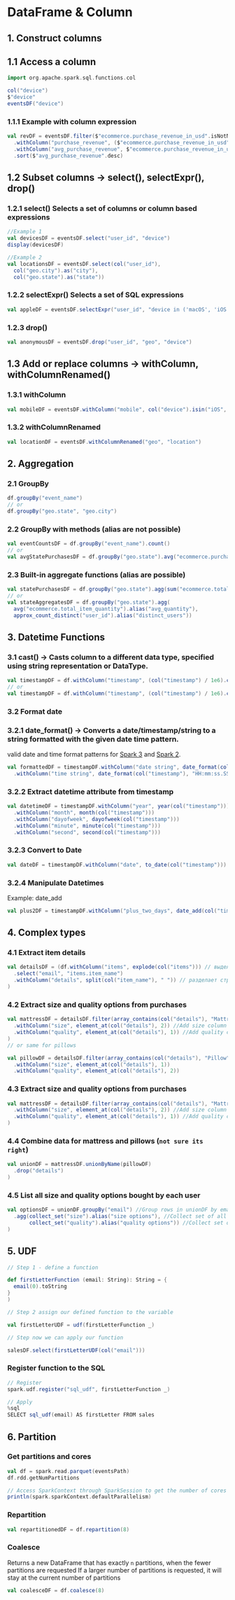 
# DataFrame & Column

## 1. Construct columns

## 1.1 Access a column
```Scala
import org.apache.spark.sql.functions.col

col("device")
$"device"
eventsDF("device")
```

### 1.1.1 Example with column expression

```Scala
val revDF = eventsDF.filter($"ecommerce.purchase_revenue_in_usd".isNotNull)
  .withColumn("purchase_revenue", ($"ecommerce.purchase_revenue_in_usd" * 100).cast("int"))
  .withColumn("avg_purchase_revenue", $"ecommerce.purchase_revenue_in_usd" / $"ecommerce.total_item_quantity")
  .sort($"avg_purchase_revenue".desc)
```

## 1.2 Subset columns -> select(), selectExpr(), drop()

### 1.2.1 select() Selects a set of columns or column based expressions
```Scala
//Example 1
val devicesDF = eventsDF.select("user_id", "device")
display(devicesDF)

//Example 2
val locationsDF = eventsDF.select(col("user_id"),
  col("geo.city").as("city"),
  col("geo.state").as("state"))
```
### 1.2.2 selectExpr() Selects a set of SQL expressions

```Scala
val appleDF = eventsDF.selectExpr("user_id", "device in ('macOS', 'iOS') as apple_user")
```

### 1.2.3 drop()
```Scala
val anonymousDF = eventsDF.drop("user_id", "geo", "device")
```

## 1.3 Add or replace columns -> withColumn, withColumnRenamed()

### 1.3.1 withColumn

```Scala
val mobileDF = eventsDF.withColumn("mobile", col("device").isin("iOS", "Android"))
```
### 1.3.2 withColumnRenamed

```Scala
val locationDF = eventsDF.withColumnRenamed("geo", "location")
```

## 2. Aggregation

### 2.1 GroupBy

```Scala
df.groupBy("event_name")
// or
df.groupBy("geo.state", "geo.city")
```

### 2.2 GroupBy with methods (alias are not possible)

```Scala
val eventCountsDF = df.groupBy("event_name").count()
// or
val avgStatePurchasesDF = df.groupBy("geo.state").avg("ecommerce.purchase_revenue_in_usd")
```

### 2.3 Built-in aggregate functions (alias are possible)

```Scala
val statePurchasesDF = df.groupBy("geo.state").agg(sum("ecommerce.total_item_quantity").alias("total_purchases"))
// or
val stateAggregatesDF = df.groupBy("geo.state").agg(
  avg("ecommerce.total_item_quantity").alias("avg_quantity"),
  approx_count_distinct("user_id").alias("distinct_users"))
```

## 3. Datetime Functions

### 3.1 cast() -> Casts column to a different data type, specified using string representation or DataType.

```Scala
val timestampDF = df.withColumn("timestamp", (col("timestamp") / 1e6).cast("timestamp"))
// or
val timestampDF = df.withColumn("timestamp", (col("timestamp") / 1e6).cast(TimestampType))
```

### 3.2 Format date

### 3.2.1 date_format() -> Converts a date/timestamp/string to a string formatted with the given date time pattern.
valid date and time format patterns for <a href="https://spark.apache.org/docs/latest/sql-ref-datetime-pattern.html" target="_blank">Spark 3</a> and <a href="https://docs.oracle.com/javase/8/docs/api/java/text/SimpleDateFormat.html" target="_blank">Spark 2</a>.
```Scala
val formattedDF = timestampDF.withColumn("date string", date_format(col("timestamp"), "MMMM dd, yyyy"))
  .withColumn("time string", date_format(col("timestamp"), "HH:mm:ss.SSSSSS"))
```

### 3.2.2 Extract datetime attribute from timestamp

```Scala
val datetimeDF = timestampDF.withColumn("year", year(col("timestamp")))
  .withColumn("month", month(col("timestamp")))
  .withColumn("dayofweek", dayofweek(col("timestamp")))
  .withColumn("minute", minute(col("timestamp")))
  .withColumn("second", second(col("timestamp")))
```

### 3.2.3 Convert to Date

```Scala
val dateDF = timestampDF.withColumn("date", to_date(col("timestamp")))
```


### 3.2.4 Manipulate Datetimes

Example: date_add

```Scala
val plus2DF = timestampDF.withColumn("plus_two_days", date_add(col("timestamp"), 2))
```

## 4. Complex types

### 4.1 Extract item details

```Scala
val detailsDF = (df.withColumn("items", explode(col("items"))) // выделяет каждый элемент сложного типа в отдельную колонку
  .select("email", "items.item_name")
  .withColumn("details", split(col("item_name"), " ")) // разделает строку на элементы по пробелу Standard Full Mattress -> ["Standard", "Full", "Mattress"]
)
```

### 4.2 Extract size and quality options from purchases

```Scala
val mattressDF = detailsDF.filter(array_contains(col("details"), "Mattress")) //Filter detailsDF for records where details contains "Mattress"
  .withColumn("size", element_at(col("details"), 2)) //Add size column from extracting element at position 2
  .withColumn("quality", element_at(col("details"), 1)) //Add quality column from extracting element at position 1
)
// or same for pillows

val pillowDF = detailsDF.filter(array_contains(col("details"), "Pillow"))
  .withColumn("size", element_at(col("details"), 1))
  .withColumn("quality", element_at(col("details"), 2))
```

### 4.3 Extract size and quality options from purchases

```Scala
val mattressDF = detailsDF.filter(array_contains(col("details"), "Mattress")) //Filter detailsDF for records where details contains "Mattress"
  .withColumn("size", element_at(col("details"), 2)) //Add size column from extracting element at position 2
  .withColumn("quality", element_at(col("details"), 1)) //Add quality column from extracting element at position 1
)
```

### 4.4 Combine data for mattress and pillows (**`not sure its right`**)

```Scala
val unionDF = mattressDF.unionByName(pillowDF)
  .drop("details")
)
```


### 4.5 List all size and quality options bought by each user

```Scala
val optionsDF = unionDF.groupBy("email") //Group rows in unionDF by email
  .agg(collect_set("size").alias("size options"), //Collect set of all items in size for each user with alias "size options"
       collect_set("quality").alias("quality options")) //Collect set of all items in quality for each user with alias "quality options"
)
```


## 5. UDF 

```Scala
// Step 1 - define a function

def firstLetterFunction (email: String): String = {
  email(0).toString
}
)

// Step 2 assign our defined function to the variable

val firstLetterUDF = udf(firstLetterFunction _)

// Step now we can apply our function

salesDF.select(firstLetterUDF(col("email")))

```

### Register function to the SQL

```Scala
// Register
spark.udf.register("sql_udf", firstLetterFunction _)
```

```Scala
// Apply
%sql
SELECT sql_udf(email) AS firstLetter FROM sales
```

## 6. Partition

### Get partitions and cores

```Scala
val df = spark.read.parquet(eventsPath)
df.rdd.getNumPartitions
```

```Scala
// Access SparkContext through SparkSession to get the number of cores or slots
println(spark.sparkContext.defaultParallelism)
```

### Repartition

```Scala
val repartitionedDF = df.repartition(8)
```

### Coalesce
Returns a new DataFrame that has exactly `n` partitions, when the fewer partitions are requested
If a larger number of partitions is requested, it will stay at the current number of partitions

```Scala
val coalesceDF = df.coalesce(8)
```









